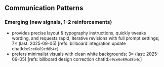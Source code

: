 ## Communication Patterns
### Emerging (new signals, 1-2 reinforcements)
- provides precise layout & typography instructions, quickly tweaks wording, and requests rapid, iterative revisions with full prompt settings; 7× (last: 2025-09-05) [refs: billboard integration update chatId:`e9ce6e89cd8b4c`]
- prefers minimalist visuals with clean white backgrounds; 3× (last: 2025-09-05) [refs: billboard design correction chatId:`e9ce6e89cd8b4c`]